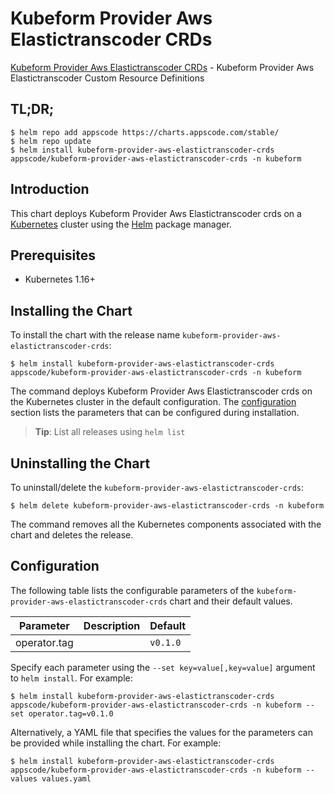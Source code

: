 # Kubeform Provider Aws Elastictranscoder CRDs

[Kubeform Provider Aws Elastictranscoder CRDs](https://github.com/kubeform) - Kubeform Provider Aws Elastictranscoder Custom Resource Definitions

## TL;DR;

```console
$ helm repo add appscode https://charts.appscode.com/stable/
$ helm repo update
$ helm install kubeform-provider-aws-elastictranscoder-crds appscode/kubeform-provider-aws-elastictranscoder-crds -n kubeform
```

## Introduction

This chart deploys Kubeform Provider Aws Elastictranscoder crds on a [Kubernetes](http://kubernetes.io) cluster using the [Helm](https://helm.sh) package manager.

## Prerequisites

- Kubernetes 1.16+

## Installing the Chart

To install the chart with the release name `kubeform-provider-aws-elastictranscoder-crds`:

```console
$ helm install kubeform-provider-aws-elastictranscoder-crds appscode/kubeform-provider-aws-elastictranscoder-crds -n kubeform
```

The command deploys Kubeform Provider Aws Elastictranscoder crds on the Kubernetes cluster in the default configuration. The [configuration](#configuration) section lists the parameters that can be configured during installation.

> **Tip**: List all releases using `helm list`

## Uninstalling the Chart

To uninstall/delete the `kubeform-provider-aws-elastictranscoder-crds`:

```console
$ helm delete kubeform-provider-aws-elastictranscoder-crds -n kubeform
```

The command removes all the Kubernetes components associated with the chart and deletes the release.

## Configuration

The following table lists the configurable parameters of the `kubeform-provider-aws-elastictranscoder-crds` chart and their default values.

|  Parameter   | Description | Default  |
|--------------|-------------|----------|
| operator.tag |             | `v0.1.0` |


Specify each parameter using the `--set key=value[,key=value]` argument to `helm install`. For example:

```console
$ helm install kubeform-provider-aws-elastictranscoder-crds appscode/kubeform-provider-aws-elastictranscoder-crds -n kubeform --set operator.tag=v0.1.0
```

Alternatively, a YAML file that specifies the values for the parameters can be provided while
installing the chart. For example:

```console
$ helm install kubeform-provider-aws-elastictranscoder-crds appscode/kubeform-provider-aws-elastictranscoder-crds -n kubeform --values values.yaml
```
